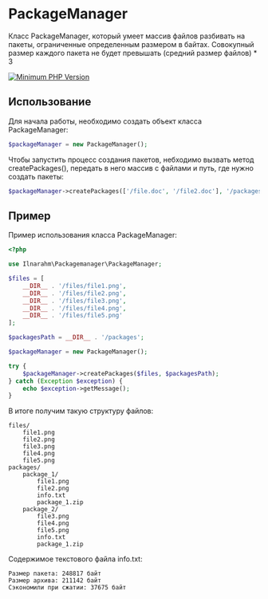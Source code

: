 # PackageManager

Класс PackageManager, который умеет массив файлов разбивать на пакеты, ограниченные определенным размером в байтах. 
Совокупный размер каждого пакета не будет превышать (средний размер файлов) * 3

[![Minimum PHP Version](https://img.shields.io/badge/php-%3E%3D%207.1-8892BF.svg?style=for-the-badge)](https://php.net/)

## Использование

Для начала работы, необходимо создать объект класса PackageManager:

```php
$packageManager = new PackageManager();
```

Чтобы запустить процесс создания пакетов, небходимо вызвать метод createPackages(), передать в него массив с файлами 
и путь, где нужно создать пакеты:

```php
$packageManager->createPackages(['/file.doc', '/file2.doc'], '/packages');
```

## Пример

Пример  использования класса PackageManager:

```php
<?php

use Ilnarahm\Packagemanager\PackageManager;

$files = [
    __DIR__ . '/files/file1.png',
    __DIR__ . '/files/file2.png',
    __DIR__ . '/files/file3.png',
    __DIR__ . '/files/file4.png',
    __DIR__ . '/files/file5.png'
];

$packagesPath = __DIR__ . '/packages';

$packageManager = new PackageManager();

try {
    $packageManager->createPackages($files, $packagesPath);
} catch (Exception $exception) {
    echo $exception->getMessage();
}
```

В итоге получим такую структуру файлов:

```
files/
    file1.png
    file2.png
    file3.png
    file4.png
    file5.png
packages/
    package_1/
        file1.png
        file2.png
        info.txt
        package_1.zip
    package_2/
        file3.png
        file4.png
        file5.png
        info.txt
        package_1.zip
```

Содержимое текстового файла info.txt:

```text
Размер пакета: 248817 байт
Размер архива: 211142 байт
Сэкономили при сжатии: 37675 байт
```